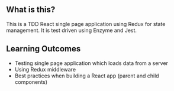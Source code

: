 ## What is this?

This is a TDD React single page application using Redux for state management. It is test driven using Enzyme and Jest.

## Learning Outcomes

* Testing single page application which loads data from a server
* Using Redux middleware
* Best practices when building a React app (parent and child components)

